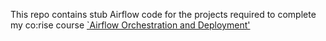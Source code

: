 This repo contains stub Airflow code for the projects required to complete my co:rise course [`Airflow Orchestration and Deployment'](https://corise.com/course/effective-data-orchestration-with-airflow)
